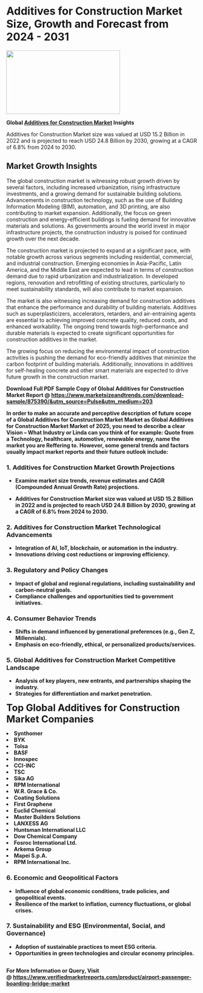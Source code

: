 <H1>Additives for Construction Market Size, Growth and Forecast from 2024 - 2031</H1><img class="aligncenter size-medium wp-image-584254" src="https://thirdeyenews.in/wp-content/uploads/2024/09/Global-Market-Research-300x168.jpeg" alt="" width="300" height="168" /><p><strong>Global&nbsp;<a href="https://www.marketsizeandtrends.com/download-sample/875390/&amp;utm_source=Pulse&amp;utm_medium=203">Additives for Construction Market</a> Insights</strong></p><p>Additives for Construction Market size was valued at USD 15.2 Billion in 2022 and is projected to reach USD 24.8 Billion by 2030, growing at a CAGR of 6.8% from 2024 to 2030.</p><p><h2>Market Growth Insights</h2> <p>The global construction market is witnessing robust growth driven by several factors, including increased urbanization, rising infrastructure investments, and a growing demand for sustainable building solutions. Advancements in construction technology, such as the use of Building Information Modeling (BIM), automation, and 3D printing, are also contributing to market expansion. Additionally, the focus on green construction and energy-efficient buildings is fueling demand for innovative materials and solutions. As governments around the world invest in major infrastructure projects, the construction industry is poised for continued growth over the next decade.</p> <p><strong></strong></p> <p>The construction market is projected to expand at a significant pace, with notable growth across various segments including residential, commercial, and industrial construction. Emerging economies in Asia-Pacific, Latin America, and the Middle East are expected to lead in terms of construction demand due to rapid urbanization and industrialization. In developed regions, renovation and retrofitting of existing structures, particularly to meet sustainability standards, will also contribute to market expansion.</p> <p>The market is also witnessing increasing demand for construction additives that enhance the performance and durability of building materials. Additives such as superplasticizers, accelerators, retarders, and air-entraining agents are essential to achieving improved concrete quality, reduced costs, and enhanced workability. The ongoing trend towards high-performance and durable materials is expected to create significant opportunities for construction additives in the market.</p> <p>The growing focus on reducing the environmental impact of construction activities is pushing the demand for eco-friendly additives that minimize the carbon footprint of building materials. Additionally, innovations in additives for self-healing concrete and other smart materials are expected to drive future growth in the construction market.</p> <p><strong></p><p><span class=""><strong>Download Full PDF Sample Copy of Global Additives for Construction Market Report</strong> @ <a href="https://www.marketsizeandtrends.com/download-sample/875390/&amp;utm_source=Pulse&amp;utm_medium=203" target="_blank">https://www.marketsizeandtrends.com/download-sample/875390/&amp;utm_source=Pulse&amp;utm_medium=203</a></span></p><p>In order to make an accurate and perceptive description of future scope of a Global&nbsp;Additives for Construction Market Market as Global&nbsp;Additives for Construction Market Market of 2025, you need to describe a clear Vision &ndash; What Industry or Linda can you think of for example: Quote from a Technology, healthcare, automotive, renewable energy, name the market you are Reffering to. However, some general trends and factors usually impact market reports and their future outlook include:</p><h3>1.&nbsp;<strong>Additives for Construction Market Growth Projections</strong></h3><ul><li>Examine market size trends, revenue estimates and CAGR (Compounded Annual Growth Rate) projections.</li><li><p>Additives for Construction Market size was valued at USD 15.2 Billion in 2022 and is projected to reach USD 24.8 Billion by 2030, growing at a CAGR of 6.8% from 2024 to 2030.</p></li></ul><h3>2.&nbsp;<strong>Additives for Construction Market Technological Advancements</strong></h3><ul><li>Integration of AI, IoT, blockchain, or automation in the industry.</li><li>Innovations driving cost reductions or improving efficiency.</li></ul><h3>3.&nbsp;<strong>Regulatory and Policy Changes</strong></h3><ul><li>Impact of global and regional regulations, including sustainability and carbon-neutral goals.</li><li>Compliance challenges and opportunities tied to government initiatives.</li></ul><h3>4.&nbsp;<strong>Consumer Behavior Trends</strong></h3><ul><li>Shifts in demand influenced by generational preferences (e.g., Gen Z, Millennials).</li><li>Emphasis on eco-friendly, ethical, or personalized products/services.</li></ul><h3>5.&nbsp;<strong>Global Additives for Construction Market Competitive Landscape</strong></h3><ul><li>Analysis of key players, new entrants, and partnerships shaping the industry.</li><li>Strategies for differentiation and market penetration.</li></ul><p data-pm-slice="1 1 []"><span style="color: inherit; font-family: inherit; font-size: 25px;">Top Global Additives for Construction Market Companies</span></p><div class="" data-test-id=""><p><li>Synthomer</li><li> BYK</li><li> Tolsa</li><li> BASF</li><li> Innospec</li><li> CCI-INC</li><li> TSC</li><li> Sika AG</li><li> RPM International</li><li> W.R. Grace & Co.</li><li> Coating Solutions</li><li> First Graphene</li><li> Euclid Chemical</li><li> Master Builders Solutions</li><li> LANXESS AG</li><li> Huntsman International LLC</li><li> Dow Chemical Company</li><li> Fosroc International Ltd.</li><li> Arkema Group</li><li> Mapei S.p.A.</li><li> RPM International Inc.</li></p></div><h3>6.&nbsp;<strong>Economic and Geopolitical Factors</strong></h3><ul><li>Influence of global economic conditions, trade policies, and geopolitical events.</li><li>Resilience of the market to inflation, currency fluctuations, or global crises.</li></ul><h3>7.&nbsp;<strong>Sustainability and ESG (Environmental, Social, and Governance)</strong></h3><ul><li>Adoption of sustainable practices to meet ESG criteria.</li><li>Opportunities in green technologies and circular economy principles.</li></ul><h2><strong style="font-size: 14px;">For More Information or Query, Visit @&nbsp;</strong><a style="background-color: #ffffff; font-size: 14px;" href="https://www.marketsizeandtrends.com/report/additives-for-construction-market/" target="_blank">https://www.verifiedmarketreports.com/product/airport-passenger-boarding-bridge-market</a></h2>
